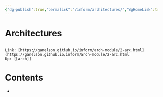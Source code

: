 ```yaml
---
{"dg-publish":true,"permalink":"/inform/architectures/","dgHomeLink":true,"dgPassFrontmatter":false}
---
```


# Architectures
```ad-info

Link: [https://ganelson.github.io/inform/arch-module/2-arc.html](https://ganelson.github.io/inform/arch-module/2-arc.html)
Up: [[arch]]
```

# Contents
- 